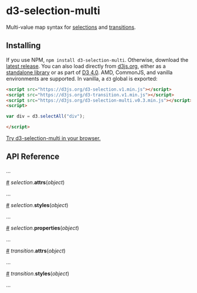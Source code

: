# d3-selection-multi

Multi-value map syntax for [selections](https://github.com/d3/d3-selection) and [transitions](https://github.com/d3/d3-transition).

## Installing

If you use NPM, `npm install d3-selection-multi`. Otherwise, download the [latest release](https://github.com/d3/d3-selection-multi/releases/latest). You can also load directly from [d3js.org](https://d3js.org), either as a [standalone library](https://d3js.org/d3-selection-multi.v0.3.min.js) or as part of [D3 4.0](https://github.com/d3/d3). AMD, CommonJS, and vanilla environments are supported. In vanilla, a `d3` global is exported:

```html
<script src="https://d3js.org/d3-selection.v1.min.js"></script>
<script src="https://d3js.org/d3-transition.v1.min.js"></script>
<script src="https://d3js.org/d3-selection-multi.v0.3.min.js"></script>
<script>

var div = d3.selectAll("div");

</script>
```

[Try d3-selection-multi in your browser.](https://tonicdev.com/npm/d3-selection-multi)

## API Reference

…

<a name="selection_attrs" href="#selection_attrs">#</a> <i>selection</i>.<b>attrs</b>(<i>object</i>)

…

<a name="selection_styles" href="#selection_styles">#</a> <i>selection</i>.<b>styles</b>(<i>object</i>)

…

<a name="selection_properties" href="#selection_properties">#</a> <i>selection</i>.<b>properties</b>(<i>object</i>)

…

<a name="transition_attrs" href="#transition_attrs">#</a> <i>transition</i>.<b>attrs</b>(<i>object</i>)

…

<a name="transition_styles" href="#transition_styles">#</a> <i>transition</i>.<b>styles</b>(<i>object</i>)

…
